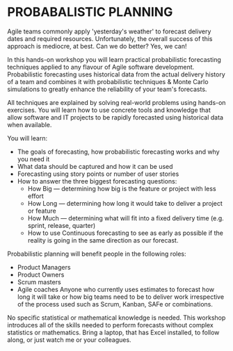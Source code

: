# PROBABALISTIC PLANNING

Agile teams commonly apply 'yesterday's weather' to forecast delivery dates and required resources. Unfortunately, the overall success of this approach is mediocre, at best. Can we do better? Yes, we can!

In this hands-on workshop you will learn practical probabilistic forecasting techniques applied to any flavour of Agile software development. Probabilistic forecasting uses historical data from the actual delivery history of a team and combines it with probabilistic techniques & Monte Carlo simulations to greatly enhance the reliability of your team's forecasts.

All techniques are explained by solving real-world problems using hands-on exercises. You will learn how to use concrete tools and knowledge that allow software and IT projects to be rapidly forecasted using historical data when available.

You will learn:
- The goals of forecasting, how probabilistic forecasting works and why you need it
- What data should be captured and how it can be used
- Forecasting using story points or number of user stories
- How to answer the three biggest forecasting questions:
  - How Big — determining how big is the feature or project with less effort
  - How Long — determining how long it would take to deliver a project or feature
  - How Much — determining what will fit into a fixed delivery time (e.g. sprint, release, quarter)
  - How to use Continuous forecasting to see as early as possible if the reality is going in the same direction as our forecast.

Probabilistic planning will benefit people in the following roles:
- Product Managers
- Product Owners
- Scrum masters
- Agile coaches
Anyone who currently uses estimates to forecast how long it will take or how big teams need to be to deliver work irrespective of the process used such as Scrum, Kanban, SAFe or combinations.

No specific statistical or mathematical knowledge is needed. This workshop introduces all of the skills needed to perform forecasts without complex statistics or mathematics. Bring a laptop, that has Excel installed, to follow along, or just watch me or your colleagues.
